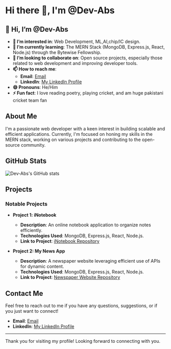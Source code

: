 # Hi there 👋, I'm @Dev-Abs

## 👋 Hi, I’m @Dev-Abs
- **👀 I’m interested in**: Web Development, ML,AI,chip/IC design.
- **🌱 I’m currently learning**: The MERN Stack (MongoDB, Express.js, React, Node.js) through the Bytewise Fellowship.
- **💞️ I’m looking to collaborate on**: Open source projects, especially those related to web development and improving developer tools.
- **📫 How to reach me**:
  - **Email**: [Email](abdullahubaid257foru@gmail.com)
  - **LinkedIn**: [My LinkedIn Profile](https://www.linkedin.com/in/muhammadabdullahubaid/)
- **😄 Pronouns**: He/Him
- **⚡ Fun fact**: I love reading poetry, playing cricket, and am huge pakistani cricket team fan

## About Me

I'm a passionate web developer with a keen interest in building scalable and efficient applications. Currently, I'm focused on honing my skills in the MERN stack, working on various projects and contributing to the open-source community.

## GitHub Stats

![Dev-Abs's GitHub stats](https://github-readme-stats.vercel.app/api?username=Dev-Abs&show_icons=true&theme=radical)

## Projects

### Notable Projects

- **Project 1: iNotebook**
  - **Description**: An online notebook application to organize notes efficiently.
  - **Technologies Used**: MongoDB, Express.js, React, Node.js.
  - **Link to Project**: [iNotebook Repository](https://github.com/Dev-Abs/inotebook)

- **Project 2: My News App**
  - **Description**: A newspaper website leveraging efficient use of APIs for dynamic content.
  - **Technologies Used**: MongoDB, Express.js, React, Node.js.
  - **Link to Project**: [Newspaper Website Repository](https://github.com/Dev-Abs/mynewsapp)

## Contact Me

Feel free to reach out to me if you have any questions, suggestions, or if you just want to connect!

  - **Email**: [Email](abdullahubaid257foru@gmail.com)
  - **LinkedIn**: [My LinkedIn Profile](https://www.linkedin.com/in/muhammadabdullahubaid/)

---

Thank you for visiting my profile! Looking forward to connecting with you.
